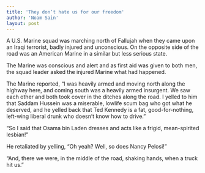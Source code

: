 ```yaml
---
title: 'They don’t hate us for our freedom'
author: 'Noam Sain'
layout: post
---
```


A U.S. Marine squad was marching north of Fallujah when they came upon an Iraqi terrorist, badly injured and unconscious. On the opposite side of the road was an American Marine in a similar but less serious state.

The Marine was conscious and alert and as first aid was given to both men, the squad leader asked the injured Marine what had happened.

The Marine reported, “I was heavily armed and moving north along the highway here, and coming south was a heavily armed insurgent. We saw each other and both took cover in the ditches along the road. I yelled to him that Saddam Hussein was a miserable, lowlife scum bag who got what he deserved, and he yelled back that Ted Kennedy is a fat, good-for-nothing, left-wing liberal drunk who doesn’t know how to drive.”

“So I said that Osama bin Laden dresses and acts like a frigid, mean-spirited lesbian!”

He retaliated by yelling, “Oh yeah? Well, so does Nancy Pelosi!”

“And, there we were, in the middle of the road, shaking hands, when a truck hit us.”